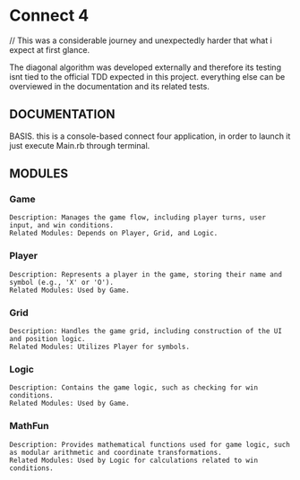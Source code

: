 # Connect 4


// This was a considerable journey and unexpectedly harder that what i expect at first glance. 

<p>The diagonal algorithm was developed externally and therefore its testing isnt tied to the official TDD expected in this project. everything else can be overviewed in the 
documentation and its related tests.<p>


## DOCUMENTATION

<p>BASIS. this is a console-based connect four application, in order to launch it just execute Main.rb through terminal.<p>

## MODULES

### Game

    Description: Manages the game flow, including player turns, user input, and win conditions.
    Related Modules: Depends on Player, Grid, and Logic.

### Player

    Description: Represents a player in the game, storing their name and symbol (e.g., 'X' or 'O').
    Related Modules: Used by Game.

### Grid

    Description: Handles the game grid, including construction of the UI and position logic.
    Related Modules: Utilizes Player for symbols.

### Logic

    Description: Contains the game logic, such as checking for win conditions.
    Related Modules: Used by Game.

### MathFun

    Description: Provides mathematical functions used for game logic, such as modular arithmetic and coordinate transformations.
    Related Modules: Used by Logic for calculations related to win conditions.

